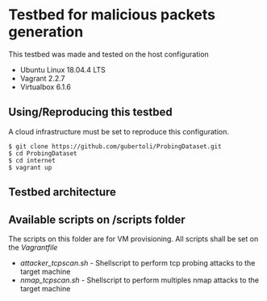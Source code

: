 # Testbed for malicious packets generation

This testbed was made and tested on the host configuration
- Ubuntu Linux 18.04.4 LTS
- Vagrant 2.2.7
- Virtualbox 6.1.6

## Using/Reproducing this testbed
A cloud infrastructure must be set to reproduce this configuration.

```
$ git clone https://github.com/gubertoli/ProbingDataset.git
$ cd ProbingDataset
$ cd internet
$ vagrant up
```

## Testbed architecture



## Available scripts on /scripts folder

The scripts on this folder are for VM provisioning. All scripts shall be set on the *Vagrantfile*

- *attacker_tcpscan.sh* - Shellscript to perform tcp probing attacks to the target machine
- *nmap_tcpscan.sh* - Shellscript to perform multiples nmap attacks to the target machine

